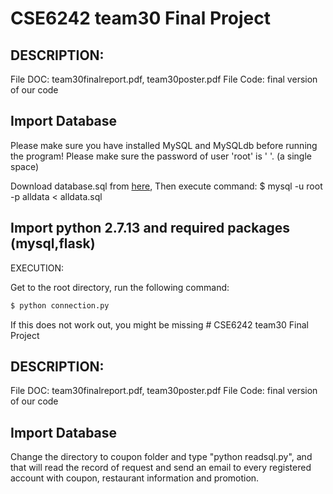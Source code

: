 # CSE6242 team30 Final Project

## DESCRIPTION:
File DOC: team30finalreport.pdf, team30poster.pdf
File Code: final version of our code

## Import Database

Please make sure you have installed MySQL and MySQLdb before running the program! Please make sure the password of user 'root' is ' '. (a single space)

Download database.sql from [here](https://drive.google.com/open?id=0B2rvL2JjAe7kMUp6UTZNZTI3X00), 
Then execute command:
$ mysql -u root -p alldata < alldata.sql

## Import python 2.7.13 and required packages (mysql,flask)


EXECUTION:


Get to the root directory, run the following command:
```python
$ python connection.py

```

If this does not work out, you might be missing # CSE6242 team30 Final Project

## DESCRIPTION:
File DOC: team30finalreport.pdf, team30poster.pdf
File Code: final version of our code

## Import Database

Change the directory to coupon folder and type "python readsql.py", and that will read the record of request and send an email to every registered account with coupon, restaurant information and promotion.
